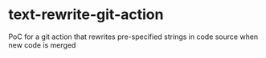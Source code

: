 # text-rewrite-git-action
PoC for a git action that rewrites pre-specified strings in code source when new code is merged
